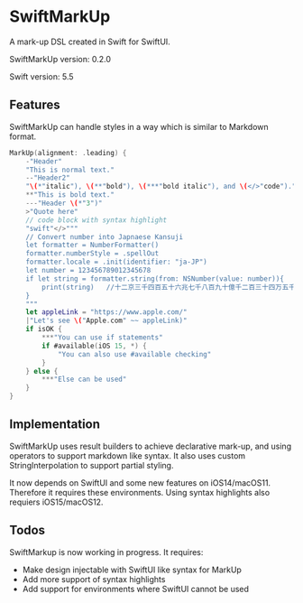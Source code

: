 # SwiftMarkUp

A mark-up DSL created in Swift for SwiftUI.

SwiftMarkUp version: 0.2.0

Swift version: 5.5

## Features

SwiftMarkUp can handle styles in a way which is similar to Markdown format.

```swift
MarkUp(alignment: .leading) {
    -"Header"                                                                 // h1
    "This is normal text."                                                    // p
    --"Header2"                                                               // h2
    "\(*"italic"), \(**"bold"), \(***"bold italic"), and \(</>"code")."       // styles
    **"This is bold text."                                                    // b
    ---"Header \(*"3")"                                                       // h3 and partial italic
    >"Quote here"                                                             // quote
    // code block with syntax highlight
    "swift"</>"""
    // Convert number into Japnaese Kansuji
    let formatter = NumberFormatter()
    formatter.numberStyle = .spellOut
    formatter.locale = .init(identifier: "ja-JP")
    let number = 123456789012345678
    if let string = formatter.string(from: NSNumber(value: number)){
        print(string)   //十二京三千四百五十六兆七千八百九十億千二百三十四万五千六百七十八
    }
    """
    let appleLink = "https://www.apple.com/"                                  // declare constants
    |"Let's see \("Apple.com" ~~ appleLink)"                                  // link and tab
    if isOK {                                                                 // if handling
        ***"You can use if statements"
        if #available(iOS 15, *) {
            "You can also use #available checking"
        }
    } else {
        ***"Else can be used"
    }
}
```

## Implementation

SwiftMarkUp uses result builders to achieve declarative mark-up, and using operators to support markdown like syntax. It also uses custom StringInterpolation to support partial styling.

It now depends on SwiftUI and some new features on iOS14/macOS11. Therefore it requires these environments. Using syntax highlights also requiers iOS15/macOS12.  

## Todos

SwiftMarkup is now working in progress. It requires:

* Make design injectable with SwiftUI like syntax for MarkUp
* Add more support of syntax highlights
* Add support for environments where SwiftUI cannot be used
